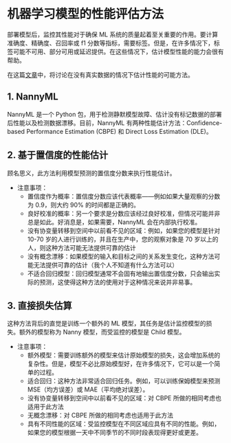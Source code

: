 # 机器学习模型的性能评估方法

部署模型后，监控其性能对于确保 ML 系统的质量起着至关重要的作用。要计算准确度、精确度、召回率或 f1 分数等指标，需要标签。但是，在许多情况下，标签可能不可用、部分可用或延迟提供。在这些情况下，估计模型性能的能力会很有帮助。

在这篇[文章](https://towardsdatascience.com/performance-estimation-techniques-for-machine-learning-models-aaa83463bfa3 "Source")中，将讨论在没有真实数据的情况下估计性能的可能方法。



## 1. NannyML

NannyML 是一个 Python 包，用于检测静默模型故障、估计没有标记数据的部署后性能以及检测数据漂移。目前，NannyML 有两种性能估计方法：Confidence-based Performance Estimation (CBPE) 和 Direct Loss Estimation (DLE)。



## 2. 基于置信度的性能估计

顾名思义，此方法利用模型预测的置信度分数来执行性能估计。

- 注意事项：
  - 置信度作为概率：置信度分数应该代表概率——例如如果大量观察的分数为 0.9，则大约 90% 的时间都是正确的。
  - 良好校准的概率：另一个要求是分数应该经过良好校准，但情况可能并非总是如此。好消息是，如果需要，NannyML 会在内部执行校准。
  - 没有协变量转移到空间中以前看不见的区域：例如，如果您的模型是针对 10-70 岁的人进行训练的，并且在生产中，您的观察对象是 70 岁以上的人，则这种方法可能无法提供可靠的估计
  - 没有概念漂移：如果模型的输入和目标之间的关系发生变化，这种方法可能无法提供可靠的估计（我个人不知道有什么方法可以）
  - 不适合回归模型：回归模型通常不会固有地输出置信度分数，只会输出实际的预测，这使得这种方法的使用对于这种情况来说并非易事。



## 3. 直接损失估算

这种方法背后的直觉是训练一个额外的 ML 模型，其任务是估计监控模型的损失。额外的模型称为 Nanny 模型，而受监控的模型是 Child 模型。

- 注意事项：
  - 额外模型：需要训练额外的模型来估计原始模型的损失，这会增加系统的复杂性。但是，模型不必比原始模型好，在许多情况下，它可以是一个简单的过程。
  - 适合回归：这种方法非常适合回归任务。例如，可以训练保姆模型来预测 MSE（均方误差）或 MAE（平均绝对误差）。
  - 没有协变量转移到空间中以前看不见的区域：对 CBPE 所做的相同考虑也适用于此方法
  - 无概念漂移：对 CBPE 所做的相同考虑也适用于此方法
  - 具有不同性能的区域：受监控模型在不同区域应具有不同的性能。例如，如果您的模型根据一天中不同季节的不同时段表现得更好或更差。

